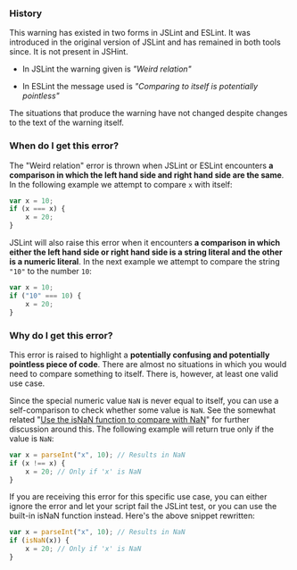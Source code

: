<!---
{
    "titles": [
        "Weird relation",
        "Comparing to itself is potentially pointless"
    ],
    "slugs": [
        "weird-relation",
        "comparing-to-itself-is-potentially-pointless"
    ],
    "linters": [
        "jslint",
        "eslint"
    ],
    "author": "jallardice"
}
-->

### History

This warning has existed in two forms in JSLint and ESLint. It was introduced in
the original version of JSLint and has remained in both tools since. It is not
present in JSHint.

 - In JSLint the warning given is *"Weird relation"*

 - In ESLint the message used is *"Comparing to itself is potentially
   pointless"*

The situations that produce the warning have not changed despite changes to the
text of the warning itself.

### When do I get this error?

The "Weird relation" error is thrown when JSLint or ESLint encounters **a
comparison in which the left hand side and right hand side are the same**. In
the following example we attempt to compare `x` with itself:

<!---
{
    "linter": "jslint"
}
-->
```javascript
var x = 10;
if (x === x) {
    x = 20;
}
```

JSLint will also raise this error when it encounters **a comparison in which
either the left hand side or right hand side is a string literal and the other
is a numeric literal**. In the next example we attempt to compare the string
`"10"` to the number `10`:

<!---
{
    "linter": "jslint"
}
-->
```javascript
var x = 10;
if ("10" === 10) {
    x = 20;
}
```

### Why do I get this error?

This error is raised to highlight a **potentially confusing and potentially
pointless piece of code**. There are almost no situations in which you would
need to compare something to itself. There is, however, at least one valid use
case.

Since the special numeric value `NaN` is never equal to itself, you can use a
self-comparison to check whether some value is `NaN`. See the somewhat related
"[Use the isNaN function to compare with NaN][isnan]" for further discussion
around this. The following example will return true only if the value is `NaN`:

<!---
{
    "linter": "jslint"
}
-->
```javascript
var x = parseInt("x", 10); // Results in NaN
if (x !== x) {
    x = 20; // Only if 'x' is NaN
}
```

If you are receiving this error for this specific use case, you can either
ignore the error and let your script fail the JSLint test, or you can use the
built-in isNaN function instead. Here's the above snippet rewritten:

<!---
{
    "linter": "jslint"
}
-->
```javascript
var x = parseInt("x", 10); // Results in NaN
if (isNaN(x)) {
    x = 20; // Only if 'x' is NaN
}
```

[isnan]: /use-the-isnan-function-to-compare-with-nan

